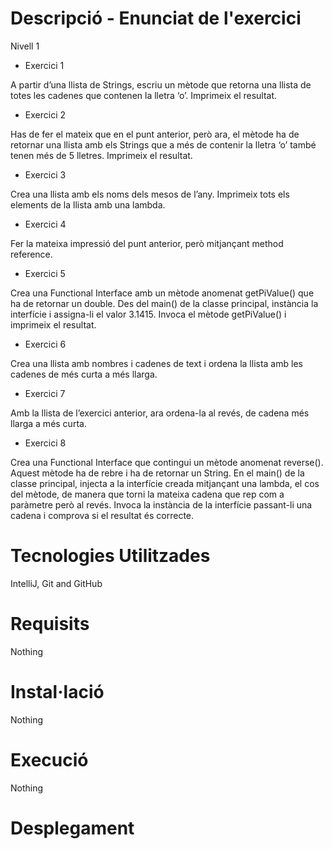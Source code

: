 # Descripció - Enunciat de l'exercici

Nivell 1

- Exercici 1

A partir d’una llista de Strings, escriu un mètode que retorna una llista de totes les cadenes que contenen la lletra ‘o’. Imprimeix el resultat.

- Exercici 2

Has de fer el mateix que en el punt anterior, però ara, el mètode ha de retornar una llista amb els Strings que a més de contenir la lletra ‘o’ també tenen més de 5 lletres. Imprimeix el resultat.

- Exercici 3

Crea una llista amb els noms dels mesos de l’any. Imprimeix tots els elements de la llista amb una lambda.
 
- Exercici 4

Fer la mateixa impressió del punt anterior, però mitjançant method reference. 
   
- Exercici 5

Crea una Functional Interface amb un mètode anomenat getPiValue() que ha de retornar un double. Des del main() de la classe principal, instància la interfície i assigna-li el valor 3.1415. Invoca el mètode getPiValue() i imprimeix el resultat.

- Exercici 6

Crea una llista amb nombres i cadenes de text i ordena la llista amb les cadenes de més curta a més llarga.

- Exercici 7

Amb la llista de l’exercici anterior, ara ordena-la al revés, de cadena més llarga a més curta.

- Exercici 8

Crea una Functional Interface que contingui un mètode anomenat reverse(). Aquest mètode ha de rebre i ha de retornar un String. En el main() de la classe principal, injecta a la interfície creada mitjançant una lambda, el cos del mètode, de manera que torni la mateixa cadena que rep com a paràmetre però al revés. Invoca la instància de la interfície passant-li una cadena i comprova si el resultat és correcte.

# Tecnologies Utilitzades

IntelliJ, Git and GitHub

# Requisits

Nothing

# Instal·lació

Nothing

# Execució

Nothing

# Desplegament

